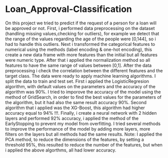 # Loan_Approval-Classification 

On this project we tried to predict if the request of a person for a loan will be approved or not. First, i performed data preprocessing on the dataset (handling missing values,checking for outliers), for example we detect that the range of the values regarding the age of the people were [0,144], so i had to handle this outliers. Next i transformed the categorical features to numerical using the methods (label encoding & one-hot encoding), this create a new data frame with more features than the initial but all features were numeric type. After that i applied the normalization method so all features to have the same range of values between [0,1]. After the data preprocessing i check the correlation between the different features and the target class. The data were ready to apply machine learning algorithms. I split the data to train and test set.
First i applied the LogisticRegresion algorithm, with default values on the parameters and the accuracy of the algorithm was 90%. I tried to imporove the accuracy of the model using the method of GridSearch, in order to find the best values for the parameters of the algorithm, but it had also the same result accuracy 90%.
Second algorithm that i applied was the XG-Boost, this algorithm had higher accuracy equal to 94% !!!.
Finally, i create a neural network with 2 hidden layers and performed 92% accuracy, i applied the method of the EarlyStopping to prevent my model from overfitting. I tried several methods to improve the performance of the model by adding more layers, more filters on the layers but all methods had the same results.
Note: I applied the PCA method, to reduce the dimensions of the features, by setting a threshold 95%, this resulted to reduce the number of the features, but when i applied the above algorthms, all had lower accuracy.
